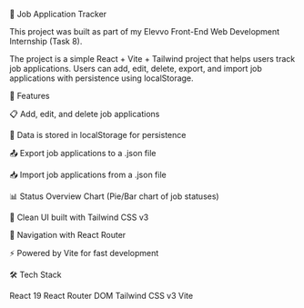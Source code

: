 📌 Job Application Tracker

This project was built as part of my Elevvo Front-End Web Development Internship (Task 8).

The project is a simple React + Vite + Tailwind project that helps users track job applications.
Users can add, edit, delete, export, and import job applications with persistence using localStorage.

🚀 Features

📋 Add, edit, and delete job applications

💾 Data is stored in localStorage for persistence

📤 Export job applications to a .json file

📥 Import job applications from a .json file

📊 Status Overview Chart (Pie/Bar chart of job statuses)

🎨 Clean UI built with Tailwind CSS v3

🔗 Navigation with React Router

⚡ Powered by Vite for fast development

🛠️ Tech Stack

React 19
React Router DOM
Tailwind CSS v3
Vite
